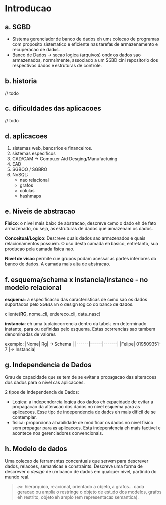 # Introducao
## a. SGBD
- Sistema gerenciador de banco de dados eh uma colecao de programas com proposito sistematico e eficiente nas tarefas de armazenamento e recuperacao de dados.
- Banco de Dados -> secao logica (arquivos) onde os dados sao armazenados, normalmente, associado a um SGBD cini repositorio dos respectivos dados e estruturas de controle.

## b. historia

// todo 

## c. dificuldades das aplicacoes

// todo

## d. aplicacoes

1. sistemas web, bancarios e financeiros.
2. sistemas especificos.
3. CAD/CAM -> Computer Aid Desging/Manufacturing 
4. EAD
5. SGBOO / SGBRO
6. NoSQL: 
    - nao relacional
    - grafos
    - colulas
    - hashmaps


## e. Niveis de abstracao

**Fisico**: o nivel mais baixo de abstracao, descreve como o dado eh de fato armazenado, ou seja, as estruturas de dados que armazenam os dados.

**Conceitual/Logico**: Descreve quais dados sao armazenados e quais relacionamentos possuem. O uso desta camada eh basico, entretanto, sua producao pela camada fisica nao.

**Nivel de visao** permite que grupos podam acessar as partes inferiores do banco de dados. A camada mais alta de abstracao.


## f. esquema/schema x instancia/instance - no modelo relacional
**esquema**: a especificacao das caracteristicas de como sao os dados suportados pelo SGBD. Eh o design logico do banco de dados.

cliente(__RG__, nome_cli, endereco_cli, data_nasc) 

**instancia**: eh uma tupla/ocorrencia dentro da tabela em determinado instante, para ou definidas pelo esquema. Estas ocorrencias sao tambem denominadas de valores.

exemplo:
|Nome| Rg| -> Schema  |
|------|------|-------|
|Felipe| 019509351-7 |-> Instancia|

## g. Independencia de Dados

Grau de capacidade que se tem de se evitar a propagacao das alteracoes dos dados para o nivel das aplicacoes.

2 tipos de Independencia de Dados:
- Logica: a independencia logica dos dados eh capacidade de evitar a propagacao da alteracao dos dados no nivel esquema para as aplicacoes. Esse tipo de independencia de dados eh mais dificil de se contemplar.
- fisica: proporciona a habilidade de modificar os dados no nivel fisico sem propagar para as aplicacoes. Esta independencia eh mais factivel e acontece nos gerenciadores convencionais.

## h. Modelo de dados
Uma colecao de ferramentas concentuais que servem para descrever dados, relacoes, semanticas e constraints. Descreve uma forma de descrever o _design_ de um banco de dados em qualquer nivel, partindo do mundo real.
> _ex_: hierarquico, relacional, orientado a objeto, a grafos... cada geracao ou amplia o restringe o objeto de estudo dos modelos, grafos eh restrito, objeto eh amplo (em representacao semantica).

